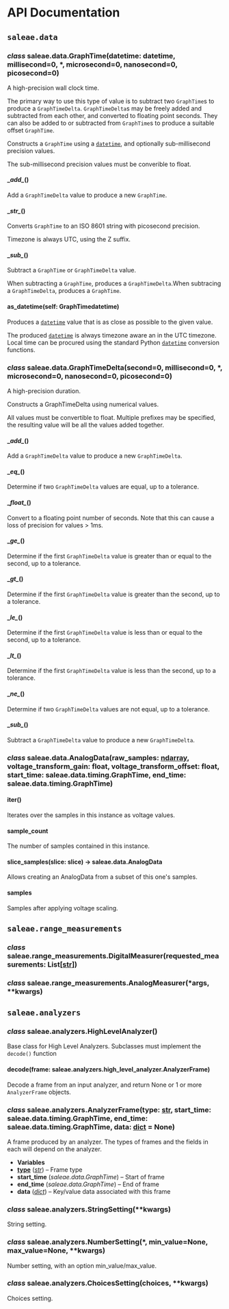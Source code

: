 # API Documentation

## `saleae.data`

### _class_ saleae.data.GraphTime\(datetime: datetime, millisecond=0, \*, microsecond=0, nanosecond=0, picosecond=0\)

A high-precision wall clock time.

The primary way to use this type of value is to subtract two `GraphTime`s to produce a `GraphTimeDelta`. `GraphTimeDelta`s may be freely added and subtracted from each other, and converted to floating point seconds. They can also be added to or subtracted from `GraphTime`s to produce a suitable offset `GraphTime`.

Constructs a `GraphTime` using a [`datetime`](https://docs.python.org/3/library/datetime.html#datetime.datetime), and optionally sub-millisecond precision values.

The sub-millisecond precision values must be converible to float.

#### \__add\__\(\)

Add a `GraphTimeDelta` value to produce a new `GraphTime`.

#### \__str\__\(\)

Converts `GraphTime` to an ISO 8601 string with picosecond precision.

Timezone is always UTC, using the Z suffix.

#### \__sub\__\(\)

Subtract a `GraphTime` or `GraphTimeDelta` value.

When subtracting a `GraphTime`, produces a `GraphTimeDelta`.When subtracing a `GraphTimeDelta`, produces a `GraphTime`.

#### as\_datetime\(self: GraphTimedatetime\)

Produces a [`datetime`](https://docs.python.org/3/library/datetime.html#datetime.datetime) value that is as close as possible to the given value.

The produced [`datetime`](https://docs.python.org/3/library/datetime.html#datetime.datetime) is always timezone aware an in the UTC timezone. Local time can be procured using the standard Python [`datetime`](https://docs.python.org/3/library/datetime.html#datetime.datetime) conversion functions.

### _class_ saleae.data.GraphTimeDelta\(second=0, millisecond=0, \*, microsecond=0, nanosecond=0, picosecond=0\)

A high-precision duration.

Constructs a GraphTimeDelta using numerical values.

All values must be convertible to float. Multiple prefixes may be specified, the resulting value will be all the values added together.

#### \__add\__\(\)

Add a `GraphTimeDelta` value to produce a new `GraphTimeDelta`.

#### \__eq\__\(\)

Determine if two `GraphTimeDelta` values are equal, up to a tolerance.

#### \__float\__\(\)

Convert to a floating point number of seconds. Note that this can cause a loss of precision for values &gt; 1ms.

#### \__ge\__\(\)

Determine if the first `GraphTimeDelta` value is greater than or equal to the second, up to a tolerance.

#### \__gt\__\(\)

Determine if the first `GraphTimeDelta` value is greater than the second, up to a tolerance.

#### \__le\__\(\)

Determine if the first `GraphTimeDelta` value is less than or equal to the second, up to a tolerance.

#### \__lt\__\(\)

Determine if the first `GraphTimeDelta` value is less than the second, up to a tolerance.

#### \__ne\__\(\)

Determine if two `GraphTimeDelta` values are not equal, up to a tolerance.

#### \__sub\__\(\)

Subtract a `GraphTimeDelta` value to produce a new `GraphTimeDelta`.

### _class_ saleae.data.AnalogData(raw_samples: [ndarray](https://numpy.org/doc/stable/reference/generated/numpy.ndarray.html), voltage_transform_gain: float, voltage_transform_offset: float, start_time: saleae.data.timing.GraphTime, end_time: saleae.data.timing.GraphTime)

#### __iter__\(\)

Iterates over the samples in this instance as voltage values.

#### sample_count

The number of samples contained in this instance.

#### slice_samples\(slice: slice\) -> saleae.data.AnalogData

Allows creating an AnalogData from a subset of this one's samples.

#### samples

Samples after applying voltage scaling.

## `saleae.range_measurements`

### _class_ saleae.range\_measurements.DigitalMeasurer\(requested\_measurements: List\[[str](https://docs.python.org/3/library/stdtypes.html#str)\]\)

### _class_ saleae.range\_measurements.AnalogMeasurer\(\*args, \*\*kwargs\)

## `saleae.analyzers`

### _class_ saleae.analyzers.HighLevelAnalyzer\(\)

Base class for High Level Analyzers. Subclasses must implement the `decode()` function

#### decode\(frame: saleae.analyzers.high\_level\_analyzer.AnalyzerFrame\)

Decode a frame from an input analyzer, and return None or 1 or more `AnalyzerFrame` objects.

### _class_ saleae.analyzers.AnalyzerFrame\(type: [str](https://docs.python.org/3/library/stdtypes.html#str), start\_time: saleae.data.timing.GraphTime, end\_time: saleae.data.timing.GraphTime, data: [dict](https://docs.python.org/3/library/stdtypes.html#dict) = None\)

A frame produced by an analyzer. The types of frames and the fields in each will depend on the analyzer.

* **Variables**
* [**type**](https://docs.python.org/3/library/functions.html#type) \([_str_](https://docs.python.org/3/library/stdtypes.html#str)\) – Frame type
* **start\_time** \(_saleae.data.GraphTime_\) – Start of frame
* **end\_time** \(_saleae.data.GraphTime_\) – End of frame
* **data** \([_dict_](https://docs.python.org/3/library/stdtypes.html#dict)\) – Key/value data associated with this frame

### _class_ saleae.analyzers.StringSetting\(\*\*kwargs\)

String setting.

### _class_ saleae.analyzers.NumberSetting\(\*, min\_value=None, max\_value=None, \*\*kwargs\)

Number setting, with an option min\_value/max\_value.

### _class_ saleae.analyzers.ChoicesSetting\(choices, \*\*kwargs\)

Choices setting.

